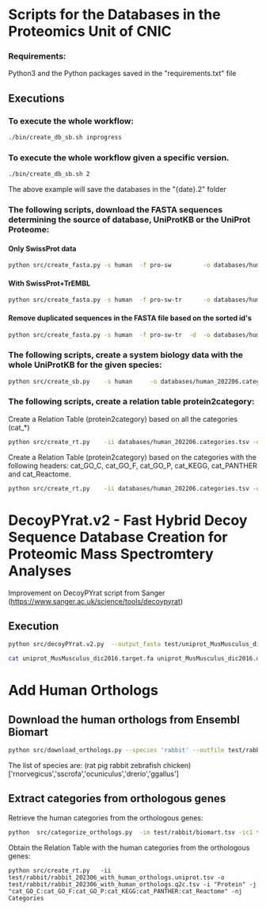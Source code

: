 # Scripts for the Databases in the Proteomics Unit of CNIC

### Requirements:
Python3 and the Python packages saved in the "requirements.txt" file


## Executions

### To execute the whole workflow:
```bash
./bin/create_db_sb.sh inprogress
```


### To execute the whole workflow given a specific version.
```bash
./bin/create_db_sb.sh 2
```
The above example will save the databases in the "{date}.2" folder


### The following scripts, download the FASTA sequences determining the source of database, UniProtKB or the UniProt Proteome:

#### Only SwissProt data
```bash
python src/create_fasta.py -s human  -f pro-sw         -o databases/human_202206_pro-sw.fasta     -vv  &> logs/create_fasta.human.log
```
#### With SwissProt+TrEMBL
```bash
python src/create_fasta.py -s human  -f pro-sw-tr      -o databases/human_202206_pro-sw-tr.fasta  -vv  &> logs/create_fasta.human.log
```
#### Remove duplicated sequences in the FASTA file based on the sorted id's
```bash
python src/create_fasta.py -s human  -f pro-sw-tr  -d  -o databases/human_202206_pro-sw-tr.fasta  -vv  &> logs/create_fasta.human.log
```


### The following scripts, create a system biology data with the whole UniProtKB for the given species:
```bash
python src/create_sb.py    -s human     -o databases/human_202206.categories.tsv       -vv  &> logs/create_sb.human.log
```


### The following scripts, create a relation table protein2category:

Create a Relation Table (protein2category) based on all the categories (cat_*)
```bash
python src/create_rt.py    -ii databases/human_202206.categories.tsv -o databases/human_202206.q2c.tsv -i "Protein" -j "cat_*"
```

Create a Relation Table (protein2category) based on the categories with the following headers: cat_GO_C, cat_GO_F, cat_GO_P, cat_KEGG, cat_PANTHER and cat_Reactome.
```bash
python src/create_rt.py    -ii databases/human_202206.categories.tsv -o databases/human_202206.q2c.tsv -i "Protein" -j "cat_GO_C:cat_GO_F:cat_GO_P:cat_KEGG:cat_PANTHER:cat_Reactome"

```


# DecoyPYrat.v2 - Fast Hybrid Decoy Sequence Database Creation for Proteomic Mass Spectromtery Analyses

Improvement on DecoyPYrat script from Sanger (https://www.sanger.ac.uk/science/tools/decoypyrat)

## Execution

```bash
python src/decoyPYrat.v2.py  --output_fasta test/uniprot_MusMusculus_dic2016.decoy.fasta  --decoy_prefix=DECOY test/uniprot_MusMusculus_dic2016.fasta

cat uniprot_MusMusculus_dic2016.target.fa uniprot_MusMusculus_dic2016.decoy.fasta > uniprot_MusMusculus_dic2016.target-decoy.fa
```


# Add Human Orthologs

## Download the human orthologs from Ensembl Biomart

```bash
python src/download_orthologs.py --species 'rabbit' --outfile test/rabbit/biomart.tsv
```
The list of species are: (rat pig rabbit zebrafish chicken) ['rnorvegicus','sscrofa','ocuniculus','drerio','ggallus']



## Extract categories from orthologous genes


Retrieve the human categories from the orthologous genes:
```bash
python  src/categorize_orthologs.py  -im test/rabbit/biomart.tsv -ic1 test/human_202306.uniprot.tsv -ic2 test/rabbit/rabbit_202306.uniprot.tsv -o test/rabbit/rabbit_202306_with_human_orthologs.uniprot.tsv
```


Obtain the Relation Table with the human categories from the orthologous genes:

```
python src/create_rt.py   -ii test/rabbit/rabbit_202306_with_human_orthologs.uniprot.tsv -o test/rabbit/rabbit_202306_with_human_orthologs.q2c.tsv -i "Protein" -j "cat_GO_C:cat_GO_F:cat_GO_P:cat_KEGG:cat_PANTHER:cat_Reactome" -nj Categories
```
